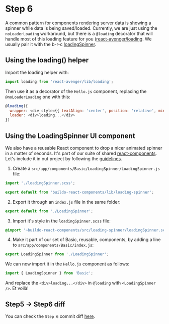 # Step 6

A common pattern for components rendering server data is showing a spinner while data is being saved/loaded. Currently, we are just using the `noLoaderLoading` workaround, but there is a `@loading` decorator that will handle most of this loading feature for you ([react-avenger/loading](https://github.com/buildo/react-avenger/blob/master/src/loading.js). We usually pair it with the b-r-c [loadingSpinner](https://github.com/buildo/react-components/tree/master/src/loading-spinner).

## Using the loading() helper

Import the loading helper with:
```js
import loading from 'react-avenger/lib/loading';
```

Then use it as a decorator of the `Hello.js` component, replacing the `@noLoaderLoading` one with this:
```js
@loading({
  wrapper: <div style={{ textAlign: 'center', position: 'relative', minHeight: 100 }} />,
  loader: <div>loading...</div>
})
```

## Using the LoadingSpinner UI component

We also have a reusable React component to drop a nicer animated spinner in a matter of seconds. It's part of our suite of shared [react-components](https://github.com/buildo/react-components/). Let's include it in out project by following the [guidelines](../guidelines/5.buildo-react-components.md).

1. Create a `src/app/components/Basic/LoadingSpinner/LoadingSpinner.js` file:
```js
import './loadingSpinner.scss';

export default from 'buildo-react-components/lib/loading-spinner';
```

2. Export it through an `index.js` file in the same folder:
```js
export default from './LoadingSpinner';
```

3. Import it's style in the `loadingSpinner.scss` file:
```css
@import '~buildo-react-components/src/loading-spinner/loadingSpinner.scss';
```

4. Make it part of our set of Basic, reusable, components, by adding a line to `src/app/components/Basic/index.js`:
```js
export LoadingSpinner from './LoadingSpinner';
```

We can now import it in the `Hello.js` component as follows:
```js
import { LoadingSpinner } from 'Basic';
```

And replace the `<div>loading...</div>` in `@loading` with `<LoadingSpinner />`. Et voilà!

## Step5 -> Step6 diff

You can check the `Step 6` commit diff [here](https://github.com/buildo/webseed/commits/tutorial).
